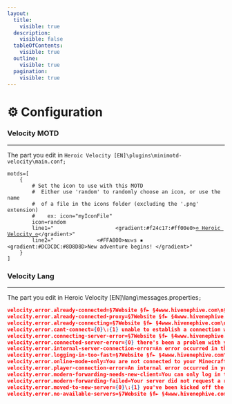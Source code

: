 ```yaml
---
layout:
  title:
    visible: true
  description:
    visible: false
  tableOfContents:
    visible: true
  outline:
    visible: true
  pagination:
    visible: true
---
```


# ⚙ Configuration

### Velocity MOTD

***

The part you edit in `Heroic Velocity [EN]\plugins\minimotd-velocity\main.conf;`



<pre><code>motds=[
    {
        # Set the icon to use with this MOTD
        #  Either use 'random' to randomly choose an icon, or use the name
        #  of a file in the icons folder (excluding the '.png' extension)
        #    ex: icon="myIconFile"
        icon=random
        line1="                    &#x3C;gradient:#f24c17:#ff00e0><a data-footnote-ref href="#user-content-fn-1">✡ Heroic Velocity ✡</a>&#x3C;/gradient>"
        line2="              &#x3C;#FFA800>ɴᴇᴡs ▪ &#x3C;gradient:#DCDCDC:#8D8D8D>New adventure begins! &#x3C;/gradient>"
    }
]
</code></pre>

### Velocity Lang

***

The part you edit in Heroic Velocity \[EN]\lang\messages.properties`;`

```json
velocity.error.already-connected=§7Website §f► §4www.hivenephive.com\n§7Discord §f► §4discord.hivenephive.com
velocity.error.already-connected-proxy=§7Website §f► §4www.hivenephive.com\n§7Discord §f► §4discord.hivenephive.com
velocity.error.already-connecting=§7Website §f► §4www.hivenephive.com\n§7Discord §f► §4discord.hivenephive.com
velocity.error.cant-connect={0}\:{1} unable to establish a connection with
velocity.error.connecting-server-error=§7Website §f► §4www.hivenephive.com\n§7Discord §f► §4discord.hivenephive.com
velocity.error.connected-server-error={0} there's been a problem with your connection.
velocity.error.internal-server-connection-error=An error occurred in the internal server connection.
velocity.error.logging-in-too-fast=§7Website §f► §4www.hivenephive.com\n§7Discord §f► §4discord.hivenephive.com
velocity.error.online-mode-only=You are not connected to your Minecraft account. If you are connected to your Minecraft account, close and restart your Minecraft client.
velocity.error.player-connection-error=An internal error occurred in your connection.
velocity.error.modern-forwarding-needs-new-client=You can only log in to this server with Minecraft version 1.13 and above.
velocity.error.modern-forwarding-failed=Your server did not request a redirect to Velocity. Make sure the server is set in Velocity's settings.
velocity.error.moved-to-new-server={0}\:{1} you've been kicked off the server
velocity.error.no-available-servers=§7Website §f► §4www.hivenephive.com\n§7Discord §f► §4discord.hivenephive.com
```

###

[^1]: 
